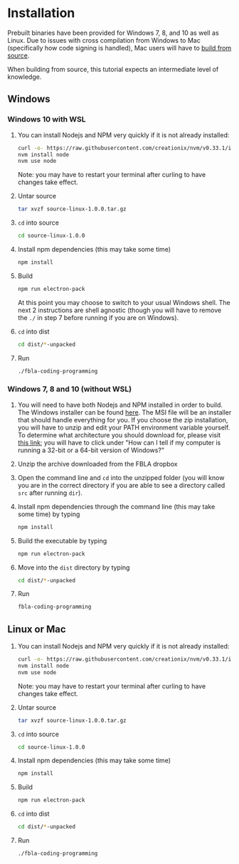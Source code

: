 # Installation

Prebuilt binaries have been provided for Windows 7, 8, and 10 as well as Linux. Due to issues with cross compilation from Windows to Mac (specifically how code signing is handled), Mac users will have to [build from source](#linux-or-mac).

When building from source, this tutorial expects an intermediate level of knowledge.

## Windows

### Windows 10 with WSL

1. You can install Nodejs and NPM very quickly if it is not already installed:

    ```bash
    curl -o- https://raw.githubusercontent.com/creationix/nvm/v0.33.1/install.sh | bash
    nvm install node
    nvm use node
    ```

    Note: you may have to restart your terminal after curling to have changes take effect.

2. Untar source

    ```bash
    tar xvzf source-linux-1.0.0.tar.gz
    ```

3. `cd` into source

    ```bash
    cd source-linux-1.0.0
    ```

4. Install npm dependencies (this may take some time)

    ```bash
    npm install
    ```

5. Build

    ```bash
    npm run electron-pack
    ```

    At this point you may choose to switch to your usual Windows shell. The next 2 instructions are shell agnostic (though you will have to remove the `./` in step 7 before running if you are on Windows).

6. `cd` into dist

    ```bash
    cd dist/*-unpacked
    ```

7. Run

    ```bash
    ./fbla-coding-programming
    ```

### Windows 7, 8 and 10 (without WSL)

1. You will need to have both Nodejs and NPM installed in order to build. The Windows installer can be found [here](https://nodejs.org/en/download/). The MSI file will be an installer that should handle everything for you. If you choose the zip installation, you will have to unzip and edit your PATH environment variable yourself. To determine what architecture you should download for, please visit [this link](https://support.microsoft.com/en-us/help/15056/windows-32-64-bit-faq); you will have to click under "How can I tell if my computer is running a 32-bit or a 64-bit version of Windows?"

2. Unzip the archive downloaded from the FBLA dropbox

3. Open the command line and `cd` into the unzipped folder (you will know you are in the correct directory if you are able to see a directory called `src` after running `dir`).

4. Install npm dependencies through the command line (this may take some time) by typing

    ```bash
    npm install
    ```

5. Build the executable by typing

    ```bash
    npm run electron-pack
    ```

6. Move into the `dist` directory by typing

    ```bash
    cd dist/*-unpacked
    ```

7. Run

    ```bash
    fbla-coding-programming
    ```

## Linux or Mac

1. You can install Nodejs and NPM very quickly if it is not already installed:

    ```bash
    curl -o- https://raw.githubusercontent.com/creationix/nvm/v0.33.1/install.sh | bash
    nvm install node
    nvm use node
    ```

    Note: you may have to restart your terminal after curling to have changes take effect.

2. Untar source

    ```bash
    tar xvzf source-linux-1.0.0.tar.gz
    ```

3. `cd` into source

    ```bash
    cd source-linux-1.0.0
    ```

4. Install npm dependencies (this may take some time)

    ```bash
    npm install
    ```

5. Build

    ```bash
    npm run electron-pack
    ```

6. `cd` into dist

    ```bash
    cd dist/*-unpacked
    ```

7. Run

    ```bash
    ./fbla-coding-programming
    ```
